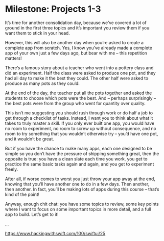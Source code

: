 # Milestone: Projects 1-3

It’s time for another consolidation day, because we’ve covered a lot of ground in the first three topics and it’s important you review them if you want them to stick in your head.

However, this will also be another day when you’re asked to create a complete app from scratch. Yes, I know you’ve already made a complete app of your own just a few days ago, but bear with me – this repetition matters!

There’s a famous story about a teacher who went into a pottery class and did an experiment. Half the class were asked to produce one pot, and they had all day to make it the best they could. The other half were asked to produce as many pots as they could.

At the end of the day, the teacher put all the pots together and asked the students to choose which pots were the best. And – perhaps surprisingly – the best pots were from the group who went for quantity over quality.

This isn’t me suggesting you should rush through work or do half a job to get through a checklist of tasks. Instead, I want you to think about what it takes to truly master a skill. If you only ever built one app, you would have no room to experiment, no room to screw up without consequence, and no room to try something that you wouldn’t otherwise try – you’d have one pot, and it wouldn’t be great.

But if you have the chance to make many apps, each one designed to be simple so you don’t have the pressure of shipping something great, then the opposite is true: you have a clean slate each time you work, you get to practice the same basic tasks again and again, and you get to experiment freely.

After all, if worse comes to worst you just throw your app away at the end, knowing that you’ll have another one to do in a few days. Then another, then another. In fact, you’ll be making lots of apps during this course – that’s kind of the point!

Anyway, enough chit chat: you have some topics to review, some key points where I want to focus on some important topics in more detail, and a full app to build. Let’s get to it!

...

https://www.hackingwithswift.com/100/swiftui/25